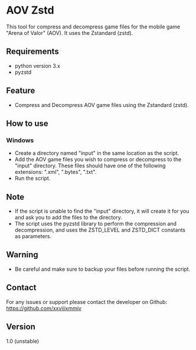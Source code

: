 # AOV Zstd

This tool for compress and decompress game files for the mobile game "Arena of Valor" (AOV). It uses the Zstandard (zstd).

## Requirements

* python version 3.x
* pyzstd

## Feature

* Compress and Decompress AOV game files using the Zstandard (zstd).

## How to use

### Windows

* Create a directory named "input" in the same location as the script.
* Add the AOV game files you wish to compress or decompress to the "input" directory. These files should have one of the following extensions: ".xml", ".bytes", ".txt".
* Run the script.

## Note

* If the script is unable to find the "input" directory, it will create it for you and ask you to add the files to the directory.
* The script uses the pyzstd library to perform the compression and decompression, and uses the ZSTD_LEVEL and ZSTD_DICT constants as parameters.

## Warning

* Be careful and make sure to backup your files before running the script.

## Contact

For any issues or support please contact the developer on Github: https://github.com/xxviiixmmiv

## Version

1.0 (unstable)